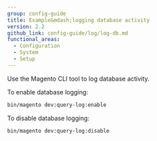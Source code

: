 ```yaml
---
group: config-guide
title: Example&mdash;logging database activity
version: 2.2
github_link: config-guide/log/log-db.md
functional_areas:
  - Configuration
  - System
  - Setup
---
```


Use the Magento CLI tool to log database activity.

To enable database logging:

```bash
bin/magento dev:query-log:enable
```

To disable database logging:

```bash
bin/magento dev:query-log:disable
```
